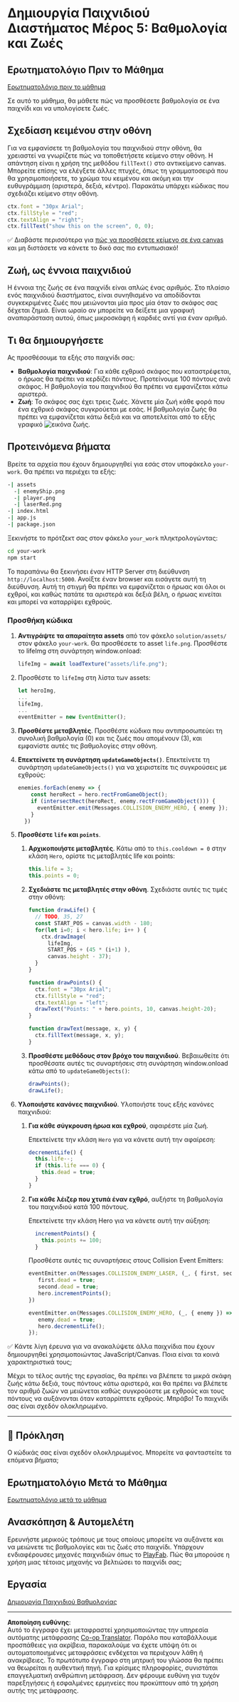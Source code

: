 <!--
CO_OP_TRANSLATOR_METADATA:
{
  "original_hash": "4e8250db84b027c9ff816b4e4c093457",
  "translation_date": "2025-08-26T21:52:49+00:00",
  "source_file": "6-space-game/5-keeping-score/README.md",
  "language_code": "el"
}
-->
# Δημιουργία Παιχνιδιού Διαστήματος Μέρος 5: Βαθμολογία και Ζωές

## Ερωτηματολόγιο Πριν το Μάθημα

[Ερωτηματολόγιο πριν το μάθημα](https://ff-quizzes.netlify.app/web/quiz/37)

Σε αυτό το μάθημα, θα μάθετε πώς να προσθέσετε βαθμολογία σε ένα παιχνίδι και να υπολογίσετε ζωές.

## Σχεδίαση κειμένου στην οθόνη

Για να εμφανίσετε τη βαθμολογία του παιχνιδιού στην οθόνη, θα χρειαστεί να γνωρίζετε πώς να τοποθετήσετε κείμενο στην οθόνη. Η απάντηση είναι η χρήση της μεθόδου `fillText()` στο αντικείμενο canvas. Μπορείτε επίσης να ελέγξετε άλλες πτυχές, όπως τη γραμματοσειρά που θα χρησιμοποιήσετε, το χρώμα του κειμένου και ακόμη και την ευθυγράμμιση (αριστερά, δεξιά, κέντρο). Παρακάτω υπάρχει κώδικας που σχεδιάζει κείμενο στην οθόνη.

```javascript
ctx.font = "30px Arial";
ctx.fillStyle = "red";
ctx.textAlign = "right";
ctx.fillText("show this on the screen", 0, 0);
```

✅ Διαβάστε περισσότερα για [πώς να προσθέσετε κείμενο σε ένα canvas](https://developer.mozilla.org/docs/Web/API/Canvas_API/Tutorial/Drawing_text) και μη διστάσετε να κάνετε το δικό σας πιο εντυπωσιακό!

## Ζωή, ως έννοια παιχνιδιού

Η έννοια της ζωής σε ένα παιχνίδι είναι απλώς ένας αριθμός. Στο πλαίσιο ενός παιχνιδιού διαστήματος, είναι συνηθισμένο να αποδίδονται συγκεκριμένες ζωές που μειώνονται μία προς μία όταν το σκάφος σας δέχεται ζημιά. Είναι ωραίο αν μπορείτε να δείξετε μια γραφική αναπαράσταση αυτού, όπως μικροσκάφη ή καρδιές αντί για έναν αριθμό.

## Τι θα δημιουργήσετε

Ας προσθέσουμε τα εξής στο παιχνίδι σας:

- **Βαθμολογία παιχνιδιού**: Για κάθε εχθρικό σκάφος που καταστρέφεται, ο ήρωας θα πρέπει να κερδίζει πόντους. Προτείνουμε 100 πόντους ανά σκάφος. Η βαθμολογία του παιχνιδιού θα πρέπει να εμφανίζεται κάτω αριστερά.
- **Ζωή**: Το σκάφος σας έχει τρεις ζωές. Χάνετε μία ζωή κάθε φορά που ένα εχθρικό σκάφος συγκρούεται με εσάς. Η βαθμολογία ζωής θα πρέπει να εμφανίζεται κάτω δεξιά και να αποτελείται από το εξής γραφικό ![εικόνα ζωής](../../../../translated_images/life.6fb9f50d53ee0413cd91aa411f7c296e10a1a6de5c4a4197c718b49bf7d63ebf.el.png).

## Προτεινόμενα βήματα

Βρείτε τα αρχεία που έχουν δημιουργηθεί για εσάς στον υποφάκελο `your-work`. Θα πρέπει να περιέχει τα εξής:

```bash
-| assets
  -| enemyShip.png
  -| player.png
  -| laserRed.png
-| index.html
-| app.js
-| package.json
```

Ξεκινήστε το πρότζεκτ σας στον φάκελο `your_work` πληκτρολογώντας:

```bash
cd your-work
npm start
```

Το παραπάνω θα ξεκινήσει έναν HTTP Server στη διεύθυνση `http://localhost:5000`. Ανοίξτε έναν browser και εισάγετε αυτή τη διεύθυνση. Αυτή τη στιγμή θα πρέπει να εμφανίζεται ο ήρωας και όλοι οι εχθροί, και καθώς πατάτε τα αριστερά και δεξιά βέλη, ο ήρωας κινείται και μπορεί να καταρρίψει εχθρούς.

### Προσθήκη κώδικα

1. **Αντιγράψτε τα απαραίτητα assets** από τον φάκελο `solution/assets/` στον φάκελο `your-work`. Θα προσθέσετε το asset `life.png`. Προσθέστε το lifeImg στη συνάρτηση window.onload:

    ```javascript
    lifeImg = await loadTexture("assets/life.png");
    ```

1. Προσθέστε το `lifeImg` στη λίστα των assets:

    ```javascript
    let heroImg,
    ...
    lifeImg,
    ...
    eventEmitter = new EventEmitter();
    ```
  
2. **Προσθέστε μεταβλητές**. Προσθέστε κώδικα που αντιπροσωπεύει τη συνολική βαθμολογία (0) και τις ζωές που απομένουν (3), και εμφανίστε αυτές τις βαθμολογίες στην οθόνη.

3. **Επεκτείνετε τη συνάρτηση `updateGameObjects()`**. Επεκτείνετε τη συνάρτηση `updateGameObjects()` για να χειριστείτε τις συγκρούσεις με εχθρούς:

    ```javascript
    enemies.forEach(enemy => {
        const heroRect = hero.rectFromGameObject();
        if (intersectRect(heroRect, enemy.rectFromGameObject())) {
          eventEmitter.emit(Messages.COLLISION_ENEMY_HERO, { enemy });
        }
      })
    ```

4. **Προσθέστε `life` και `points`**. 
   1. **Αρχικοποιήστε μεταβλητές**. Κάτω από το `this.cooldown = 0` στην κλάση `Hero`, ορίστε τις μεταβλητές life και points:

        ```javascript
        this.life = 3;
        this.points = 0;
        ```

   1. **Σχεδιάστε τις μεταβλητές στην οθόνη**. Σχεδιάστε αυτές τις τιμές στην οθόνη:

        ```javascript
        function drawLife() {
          // TODO, 35, 27
          const START_POS = canvas.width - 180;
          for(let i=0; i < hero.life; i++ ) {
            ctx.drawImage(
              lifeImg, 
              START_POS + (45 * (i+1) ), 
              canvas.height - 37);
          }
        }
        
        function drawPoints() {
          ctx.font = "30px Arial";
          ctx.fillStyle = "red";
          ctx.textAlign = "left";
          drawText("Points: " + hero.points, 10, canvas.height-20);
        }
        
        function drawText(message, x, y) {
          ctx.fillText(message, x, y);
        }

        ```

   1. **Προσθέστε μεθόδους στον βρόχο του παιχνιδιού**. Βεβαιωθείτε ότι προσθέσατε αυτές τις συναρτήσεις στη συνάρτηση window.onload κάτω από το `updateGameObjects()`:

        ```javascript
        drawPoints();
        drawLife();
        ```

1. **Υλοποιήστε κανόνες παιχνιδιού**. Υλοποιήστε τους εξής κανόνες παιχνιδιού:

   1. **Για κάθε σύγκρουση ήρωα και εχθρού**, αφαιρέστε μία ζωή.
   
      Επεκτείνετε την κλάση `Hero` για να κάνετε αυτή την αφαίρεση:

        ```javascript
        decrementLife() {
          this.life--;
          if (this.life === 0) {
            this.dead = true;
          }
        }
        ```

   2. **Για κάθε λέιζερ που χτυπά έναν εχθρό**, αυξήστε τη βαθμολογία του παιχνιδιού κατά 100 πόντους.

      Επεκτείνετε την κλάση Hero για να κάνετε αυτή την αύξηση:
    
        ```javascript
          incrementPoints() {
            this.points += 100;
          }
        ```

        Προσθέστε αυτές τις συναρτήσεις στους Collision Event Emitters:

        ```javascript
        eventEmitter.on(Messages.COLLISION_ENEMY_LASER, (_, { first, second }) => {
           first.dead = true;
           second.dead = true;
           hero.incrementPoints();
        })

        eventEmitter.on(Messages.COLLISION_ENEMY_HERO, (_, { enemy }) => {
           enemy.dead = true;
           hero.decrementLife();
        });
        ```

✅ Κάντε λίγη έρευνα για να ανακαλύψετε άλλα παιχνίδια που έχουν δημιουργηθεί χρησιμοποιώντας JavaScript/Canvas. Ποια είναι τα κοινά χαρακτηριστικά τους;

Μέχρι το τέλος αυτής της εργασίας, θα πρέπει να βλέπετε τα μικρά σκάφη ζωής κάτω δεξιά, τους πόντους κάτω αριστερά, και θα πρέπει να βλέπετε τον αριθμό ζωών να μειώνεται καθώς συγκρούεστε με εχθρούς και τους πόντους να αυξάνονται όταν καταρρίπτετε εχθρούς. Μπράβο! Το παιχνίδι σας είναι σχεδόν ολοκληρωμένο.

---

## 🚀 Πρόκληση

Ο κώδικάς σας είναι σχεδόν ολοκληρωμένος. Μπορείτε να φανταστείτε τα επόμενα βήματα;

## Ερωτηματολόγιο Μετά το Μάθημα

[Ερωτηματολόγιο μετά το μάθημα](https://ff-quizzes.netlify.app/web/quiz/38)

## Ανασκόπηση & Αυτομελέτη

Ερευνήστε μερικούς τρόπους με τους οποίους μπορείτε να αυξάνετε και να μειώνετε τις βαθμολογίες και τις ζωές στο παιχνίδι. Υπάρχουν ενδιαφέρουσες μηχανές παιχνιδιών όπως το [PlayFab](https://playfab.com). Πώς θα μπορούσε η χρήση μιας τέτοιας μηχανής να βελτιώσει το παιχνίδι σας;

## Εργασία

[Δημιουργία Παιχνιδιού Βαθμολογίας](assignment.md)

---

**Αποποίηση ευθύνης**:  
Αυτό το έγγραφο έχει μεταφραστεί χρησιμοποιώντας την υπηρεσία αυτόματης μετάφρασης [Co-op Translator](https://github.com/Azure/co-op-translator). Παρόλο που καταβάλλουμε προσπάθειες για ακρίβεια, παρακαλούμε να έχετε υπόψη ότι οι αυτοματοποιημένες μεταφράσεις ενδέχεται να περιέχουν λάθη ή ανακρίβειες. Το πρωτότυπο έγγραφο στη μητρική του γλώσσα θα πρέπει να θεωρείται η αυθεντική πηγή. Για κρίσιμες πληροφορίες, συνιστάται επαγγελματική ανθρώπινη μετάφραση. Δεν φέρουμε ευθύνη για τυχόν παρεξηγήσεις ή εσφαλμένες ερμηνείες που προκύπτουν από τη χρήση αυτής της μετάφρασης.